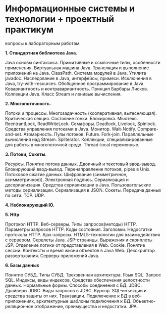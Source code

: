 # Информационные системы и технологии + проектный практикум

вопросы к лабораторным работам

**1. Стандартная библиотека Java.**

Java основы синтаксиса. Примитивные и ссылочные типы, особенности применения. Виртуальная машина Java. Трансляция и выполнение приложений на Java. ClassPath. Система модулей в Java. Утилита javadoc. Наследование в Java, интерфейсы, примеси. Исключения в Java, try-with-resources. Обобщенное программирование в Java. Ковариантность и контравариантность. Принцип Барбары Лисков. Коллекции Java. Класс Stream и ленивые вычисления.

**2. Многопоточность.**

Потоки и процессы. Многозадачность (кооперативная, вытесняющая). Критическая секция. Состояние гонки.  Блокировка. Мьютекс. ReentrantLock, ReadWriteLock. Семафоры. Deadlock, Livelock, Spinlock. Средства управления потоками в Java. Монитор. Wait-Notify. Compare-and-set. Атомарность. Пулы потоков. Future. Fork-join. Параллельные вычисления над Stream. Spliterator. Коллекции, специализированные для работы в многопоточной среде. Thread-local переменные.

**3. Потоки, Сокеты.**

Ресурсы. Понятие потока данных. Двоичный и текстовый ввод-вывод. Блокирующий ввод-вывод. Перенаправление потоков, pipes в Unix. Потоковое сжатие данных. Шифрование (симметричное, асимметричное)). Электронная подпись. Сериализация и десериализация. Средства сериализации в Java. Пользовательские методы сериализации. Сериализация в JSON. Сокеты. Передача данных по сети. TCP. UDP.

**4. Неблокирующий IO.**

**5. Http**

Протокол HTTP. Веб-серверы. Типы запросов(методы) HTTP. Параметры запросов HTTP. Коды состояния. Заголовки. Недостатки протокола HTTP. Ajax-запросы. HTML5-технологии для взаимодействия с сервером. Сервлеты Java. JSP-страницы. Выражения и скриплеты JSP. Отделение логики от представления в  Web. Cookie. Понятие сессии. Контексты и время жизни объектов в Java Web. Декскриптор развертывания. Серверы приложений Java.

**6. Базы данных**

Понятие СУБД. Типы СУБД. Трехзвенная архитектура. Язык SQL. Запрос SQL. Индексы, виды индексов. Средства обеспечения целостности данных. Нормальные формы. Способы соединения с БД. JDBC. Драйверы JDBC. Виды запросов в JDBC. Курсор. SQL-инъекции и средства защиты от них. Транзакции. Подключение к БД в веб-приложениях, архитектурные шаблоны подключения к БД. Объектно-реляционное отображение, преимущества и недостатки. JPA.
